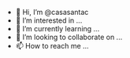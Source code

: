 - 👋 Hi, I’m @casasantac
- 👀 I’m interested in ...
- 🌱 I’m currently learning ...
- 💞️ I’m looking to collaborate on ...
- 📫 How to reach me ...

<!---
casasantac/casasantac is a ✨ special ✨ repository because its `README.md` (this file) appears on your GitHub profile.
You can click the Preview link to take a look at your changes.
--->
